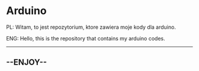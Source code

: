 # Arduino
PL:
Witam, to jest repozytorium, ktore zawiera moje kody dla arduino.

ENG:
Hello, this is the repository that contains my arduino codes.

---------
--ENJOY--
---------
